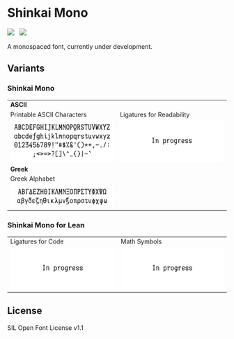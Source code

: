 Shinkai Mono
============

![](https://img.shields.io/badge/license-SIL-green) &nbsp; ![](https://img.shields.io/badge/release-v0.005-blueviolet)

A monospaced font, currently under development.

Variants
-------

### Shinkai Mono

<table>
  <tr>
    <td colspan="2"><strong>ASCII</strong></td>
  </tr>
  <tr>
    <td>Printable ASCII Characters</td>
    <td>Ligatures for Readability</td>
  </tr>
  <tr>
    <td><img src="./images/png/ascii_regular.png"/></td>
    <td><img src="./images/png/void.png"/></td>
  </tr>
  <tr>
    <td colspan="2"><strong>Greek</strong></td>
  </tr>
  <tr>
    <td>Greek Alphabet</td>
  </tr>
  <tr>
    <td><img src="./images/png/greek_regular.png"/></td>
  </tr>
</table>

### Shinkai Mono for Lean

<table>
  <tr>
    <td>Ligatures for Code</td>
    <td>Math Symbols</td>
  </tr>
  <tr>
    <td><img src="./images/png/void.png"/></td>
    <td><img src="./images/png/void.png"/></td>
  </tr>
</table>

License
-------

SIL Open Font License v1.1
